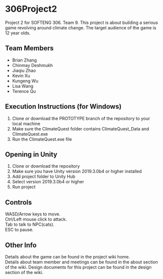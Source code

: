 # 306Project2
Project 2 for SOFTENG 306. Team 9. This project is about building a serious game revolving around climate change. The target audience of the game is 12 year olds.

## Team Members
- Brian Zhang
- Chinmay Deshmukh
- Jiaqiu Zhao
- Kevin Xu
- Kungeng Wu
- Lisa Wang
- Terence Qu

## Execution Instructions (for Windows)
1. Clone or download the PROTOTYPE branch of the repository to your local machine
2. Make sure the ClimateQuest folder contains ClimateQuest_Data and ClimateQuest.exe
3. Run the ClimateQuest.exe file

## Opening in Unity
1. Clone or download the repository
2. Make sure you have Unity version 2019.3.0b4 or higher installed
3. Add project folder to Unity Hub
4. Select version 2019.3.0b4 or higher
5. Run project

## Controls
WASD/Arrow keys to move.  
Ctrl/Left mouse click to attack.  
Tab to talk to NPC(cats).  
ESC to pause.  

## Other Info
Details about the game can be found in the project wiki home.  
Details about team member and meetings can be found in the about section of the wiki.
Design documents for this project can be found in the design section of the wiki.
